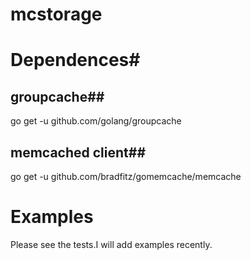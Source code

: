 mcstorage
=========
# Dependences#
## groupcache##
go get -u github.com/golang/groupcache
## memcached client##
go get -u github.com/bradfitz/gomemcache/memcache

# Examples #
Please see the tests.I will add examples recently.
